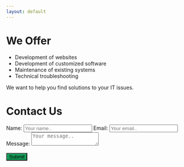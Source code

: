 ```yaml
---
layout: default
---
```


# We Offer
* Development of websites
* Development of customized software
* Maintenance of existing systems
* Technical troubleshooting

We want to help you find solutions to your IT issues.

# Contact Us
<form id="my-form" action="https://formspree.io/f/xayawaae" method="POST">
  <label for="name">Name:</label>
  <input type="text" name="name" id="name" placeholder="Your name.." />
  <label for="email">Email:</label>
  <input type="email" name="email" id="email" placeholder="Your email.." />
  <label for="message">Message:</label>
  <textarea name="message" id="message" placeholder="Your message.."></textarea><br><br>
  <button id="my-form-button" class="btn" style="background-color:#159957">Submit</button>
  <p id="my-form-status"></p>
</form>
